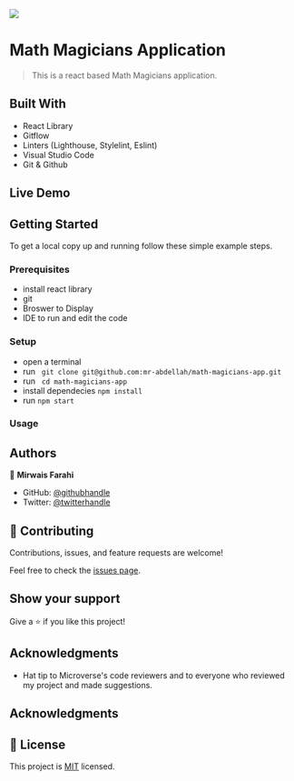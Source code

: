 ![](https://img.shields.io/badge/Microverse-blueviolet) 

# Math Magicians Application

> This is a react based Math Magicians application.

## Built With

- React Library
- Gitflow
- Linters (Lighthouse, Stylelint, Eslint)
- Visual Studio Code
- Git & Github

## Live Demo

## Getting Started

To get a local copy up and running follow these simple example steps.

### Prerequisites

- install react library
- git
- Broswer to Display
- IDE to run and edit the code

### Setup

- open a terminal
- run ``` git clone git@github.com:mr-abdellah/math-magicians-app.git```
- run ``` cd math-magicians-app```
- install dependecies ``` npm install ```
- run ```npm start```
### Usage

## Authors

👤 **Mirwais Farahi**

- GitHub: [@githubhandle](https://github.com/mirwaisfarahi)
- Twitter: [@twitterhandle](https://twitter.com/farahi92)


## 🤝 Contributing

Contributions, issues, and feature requests are welcome!

Feel free to check the [issues page](../../issues/).

## Show your support

Give a ⭐️ if you like this project!

## Acknowledgments

- Hat tip to Microverse's code reviewers and to everyone who reviewed my project and made suggestions.

## Acknowledgments

## 📝 License

This project is [MIT](./LICENSE) licensed.